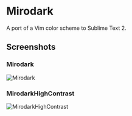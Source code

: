 # Mirodark

A port of a Vim color scheme to Sublime Text 2.

## Screenshots

### Mirodark

![Mirodark](https://raw.github.com/djjcast/mirodark-st2/master/screenshots/Mirodark.png)

### MirodarkHighContrast

![MirodarkHighContrast](https://raw.github.com/djjcast/mirodark-st2/master/screenshots/MirodarkHighContrast.png)
